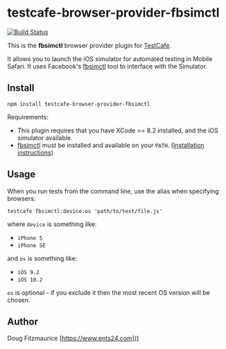 # testcafe-browser-provider-fbsimctl
[![Build Status](https://travis-ci.org/dig412/testcafe-browser-provider-fbsimctl.svg)](https://travis-ci.org/dig412/testcafe-browser-provider-fbsimctl)

This is the **fbsimctl** browser provider plugin for [TestCafe](http://devexpress.github.io/testcafe).

It allows you to launch the iOS simulator for automated testing in Mobile Safari.
It uses Facebook's [fbsimctl](https://github.com/facebook/FBSimulatorControl/tree/master/fbsimctl) tool to interface with the Simulator.

## Install

```
npm install testcafe-browser-provider-fbsimctl
```

Requirements:

 * This plugin requires that you have XCode >= 8.2 installed, and the iOS simulator available.
 * [fbsimctl](https://github.com/facebook/FBSimulatorControl/tree/master/fbsimctl) must be installed and available on your `PATH`.
   ([Installation instructions](https://github.com/facebook/FBSimulatorControl/blob/master/fbsimctl/Documentation/Installation.md))

## Usage

When you run tests from the command line, use the alias when specifying browsers:

```
testcafe fbsimctl:device:os 'path/to/test/file.js'
```

where `device` is something like:

 * `iPhone 5`
 * `iPhone SE`

and `os` is something like:

 * `iOS 9.2`
 * `iOS 10.2`

 `os` is optional - if you exclude it then the most recent OS version will be chosen.

## Author
 Doug Fitzmaurice [https://www.ents24.com]()
